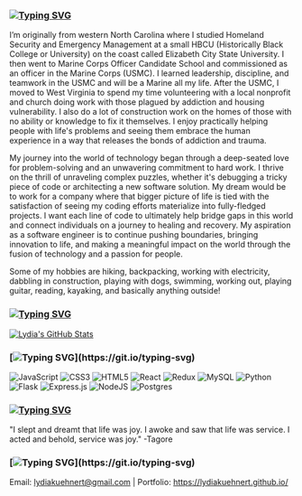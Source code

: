 ### [![Typing SVG](https://readme-typing-svg.demolab.com/?lines=Hi!+My+name+is+Lydia)](https://git.io/typing-svg)
I’m originally from western North Carolina where I studied Homeland Security and Emergency Management at a small HBCU (Historically Black College or University) on the coast called Elizabeth City State University. I then went to Marine Corps Officer Candidate School and commissioned as an officer in the Marine Corps (USMC). I learned leadership, discipline, and teamwork in the USMC and will be a Marine all my life. After the USMC, I moved to West Virginia to spend my time volunteering with a local nonprofit and church doing work with those plagued by addiction and housing vulnerability. I also do a lot of construction work on the homes of those with no ability or knowledge to fix it themselves. I enjoy practically helping people with life's problems and seeing them embrace the human experience in a way that releases the bonds of addiction and trauma. 

My journey into the world of technology began through a deep-seated love for problem-solving and an unwavering commitment to hard work. I thrive on the thrill of unraveling complex puzzles, whether it's debugging a tricky piece of code or architecting a new software solution. My dream would be to work for a company where that bigger picture of life is tied with the satisfaction of seeing my coding efforts materialize into fully-fledged projects. I want each line of code to ultimately help bridge gaps in this world and connect individuals on a journey to healing and recovery. My aspiration as a software engineer is to continue pushing boundaries, bringing innovation to life, and making a meaningful impact on the world through the fusion of technology and a passion for people.

Some of my hobbies are hiking, backpacking, working with electricity, dabbling in construction, playing with dogs, swimming, working out, playing guitar, reading, kayaking, and basically anything outside!


### [![Typing SVG](https://readme-typing-svg.demolab.com/?lines=GitHub+Stats)](https://git.io/typing-svg)
[![Lydia's GitHub Stats](https://github-readme-stats.vercel.app/api/top-langs/?username=lydiakuehnert&&show_icons=true&theme=tokyonight)](https://github.com/anuraghazra/github-readme-stats)


### [![Typing SVG](https://readme-typing-svg.demolab.com/?lines=Some+of+My+Skills...)](https://git.io/typing-svg)
![JavaScript](https://img.shields.io/badge/javascript-%23323330.svg?style=for-the-badge&logo=javascript&logoColor=%23F7DF1E) ![CSS3](https://img.shields.io/badge/css3-%231572B6.svg?style=for-the-badge&logo=css3&logoColor=white) ![HTML5](https://img.shields.io/badge/html5-%23E34F26.svg?style=for-the-badge&logo=html5&logoColor=white) ![React](https://img.shields.io/badge/react-%2320232a.svg?style=for-the-badge&logo=react&logoColor=%2361DAFB) ![Redux](https://img.shields.io/badge/redux-%23593d88.svg?style=for-the-badge&logo=redux&logoColor=white) ![MySQL](https://img.shields.io/badge/mysql-%2300f.svg?style=for-the-badge&logo=mysql&logoColor=white) 	![Python](https://img.shields.io/badge/python-3670A0?style=for-the-badge&logo=python&logoColor=ffdd54) ![Flask](https://img.shields.io/badge/flask-%23000.svg?style=for-the-badge&logo=flask&logoColor=white) ![Express.js](https://img.shields.io/badge/express.js-%23404d59.svg?style=for-the-badge&logo=express&logoColor=%2361DAFB) ![NodeJS](https://img.shields.io/badge/node.js-6DA55F?style=for-the-badge&logo=node.js&logoColor=white) ![Postgres](https://img.shields.io/badge/postgres-%23316192.svg?style=for-the-badge&logo=postgresql&logoColor=white)


### [![Typing SVG](https://readme-typing-svg.demolab.com/?lines=Favorite+Quote)](https://git.io/typing-svg)
"I slept and dreamt that life was joy. I awoke and saw that life was service. I acted and behold, service was joy." -Tagore


### [![Typing SVG](https://readme-typing-svg.demolab.com/?lines=Contact+Me!)](https://git.io/typing-svg)
Email: lydiakuehnert@gmail.com |
Portfolio: https://lydiakuehnert.github.io/


<!--
**lydiakuehnert/lydiakuehnert** is a ✨ _special_ ✨ repository because its `README.md` (this file) appears on your GitHub profile.

Here are some ideas to get you started:

- 🔭 I’m currently working on ...
- 🌱 I’m currently learning ...
- 👯 I’m looking to collaborate on ...
- 🤔 I’m looking for help with ...
- 💬 Ask me about ...
- 📫 How to reach me: ...
- 😄 Pronouns: ...
- ⚡ Fun fact: ...
-->
